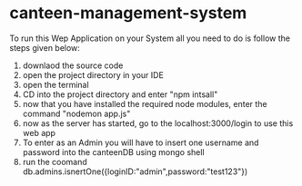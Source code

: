 # canteen-management-system
To run this Wep Application on your System all you need to do is follow the steps given below:
1) downlaod the source code
2) open the project directory in your IDE
3) open the terminal
4) CD into the project directory and enter "npm intsall"
5) now that you have installed the required node modules, enter the command "nodemon app.js"
6) now as the server has started, go to the localhost:3000/login to use this web app
7) To enter as an Admin you will have to insert one username and password into the canteenDB using mongo shell
8) run the coomand db.admins.isnertOne({loginID:"admin",password:"test123"})
